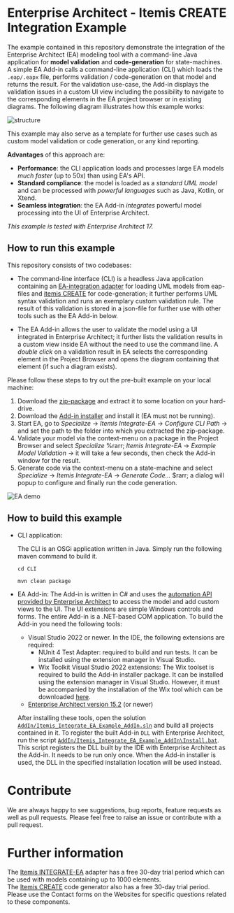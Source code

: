 # Enterprise Architect - Itemis CREATE Integration Example

The example contained in this repository demonstrate the integration of the Enterprise Architect (EA) modeling tool with a command-line Java application for **model validation** and **code-generation** for state-machines.
A simple EA Add-in calls a command-line application (CLI) which loads the `.eap/.eapx` file, performs validation / code-generation on that model and returns the result.
For the validation use-case, the Add-in displays the validation issues in a custom UI view including the possibility to navigate to the corresponding elements in the EA project browser or in existing diagrams. 
The following diagram illustrates how this example works:

![structure](./eabridge_example_uscase.png)

This example may also serve as a template for further use cases such as custom model validation or code generation, or any kind reporting.

**Advantages** of this approach are:

* **Performance**: the CLI application loads and processes large EA models *much faster* (up to 50x) than using EA's API.
* **Standard compliance**: the model is loaded as a *standard UML model* and can be processed with *powerful languages* such as Java, Kotlin, or Xtend.
* **Seamless integration**: the EA Add-in *integrates* powerful model processing into the UI of Enterprise Architect.

*This example is tested with Enterprise Architect 17.*


## How to run this example 

This repository consists of two codebases:
    
* The command-line interface (CLI) is a headless Java application containing an [EA-integration adapter](https://www.itemis.com/en/yakindu/ea-bridge/) for loading UML models from eap-files and [itemis CREATE](https://www.itemis.com/en/products/itemis-create/) for code-generation; it further performs UML syntax validation and runs an exemplary custom validation rule.
The result of this validation is stored in a json-file for further use with other tools such as the EA Add-in below.

* The EA Add-in allows the user to validate the model using a UI integrated in Enterprise Architect; it further lists the validation results in a custom view inside EA without the need to use the command line.
A *double click* on a validation result in EA selects the corresponding element in the Project Browser and opens the diagram containing that element (if such a diagram exists).

Please follow these steps to try out the pre-built example on your local machine:
1. Download the [zip-package](https://github.com/itemisCREATE/ea-bridge-integration-example/releases/latest) and extract it to some location on your hard-drive.
2. Download the [Add-in installer](https://github.com/itemisCREATE/ea-bridge-integration-example/releases/latest) and install it (EA must not be running).
3. Start EA, go to *Specialize* &rarr; *Itemis Integrate-EA* &rarr; *Configure CLI Path* &rarr; and set the path to the folder into which you extracted the zip-package.
4. Validate your model via the context-menu on a package in the Project Browser and select *Specialize* %rarr; *Itemis Integrate-EA* &rarr; *Example Model Validation* &rarr; it will take a few seconds, then check the Add-in window for the result.
5. Generate code via the context-menu on a state-machine and select *Specialize* &rarr; *Itemis Integrate-EA* &rarr; *Generate Code...* $rarr; a dialog will popup to configure and finally run the code generation.

![EA demo](./EA_demo.gif)


## How to build this example

* CLI application:

    The CLI is an OSGi application written in Java. Simply run the following maven command to build it.  

    `cd CLI`

    `mvn clean package`

* EA Add-in:
    The Add-in is written in C# and uses the [automation API provided by Enterprise Architect](https://sparxsystems.com/enterprise_architect_user_guide/17.0/add-ins___scripting/addins_2.html) to access the model and add custom views to the UI.
    The UI extensions are simple Windows controls and forms. The entire Add-in is a .NET-based COM application.
    To build the Add-in you need the following tools:
    * Visual Studio 2022 or newer. In the IDE, the following extensions are required:
        * NUnit 4 Test Adapter: required to build and run tests. It can be installed using the extension manager in Visual Studio.
        * Wix Toolkit Visual Studio 2022 extensions: The Wix toolset is required to build the Add-in installer package. It can be installed using the extension manager in Visual Studio. However, it must be accompanied by the installation of the Wix tool which can be downloaded [here](https://wixtoolset.org/releases/).
    * [Enterprise Architect version 15.2](https://sparxsystems.com/products/ea/downloads.html) (or newer)

    After installing these tools, open the solution [`AddIn/Itemis_Integrate_EA_Example_AddIn.sln`](./AddIn/Itemis_Integrate_EA_Example_AddIn.sln) and build all projects contained in it. To register the built Add-in `DLL` with Enterprise Architect, run the script [`AddIn/Itemis_Integrate_EA_Example_AddIn\Install.bat`](./AddIn/Itemis_Integrate_EA_Example_AddIn/Install.bat). This script registers the DLL built by the IDE with Enterprise Architect as the Add-in. It needs to be run only once. When the Add-in installer is used, the DLL in the specified installation location will be used instead.   


# Contribute

We are always happy to see suggestions, bug reports, feature requests as well as pull requests.
Please feel free to raise an issue or contribute with a pull request. 


# Further information

The [Itemis INTEGRATE-EA](https://www.itemis.com/en/yakindu/ea-bridge/) adapter has a free 30-day trial period which can be used with models containing up to 1000 elements.<br/>
The [Itemis CREATE](https://www.itemis.com/en/products/itemis-create/) code generator also has a free 30-day trial period.
Please use the Contact forms on the Websites for specific questions related to these components.
